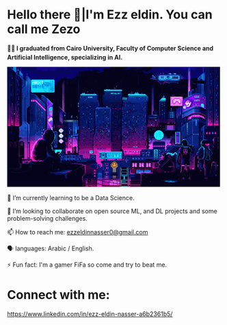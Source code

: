  # **Hello there 👋|I'm Ezz eldin. You can call me Zezo**

  <sub> </sub>**:man_student:	I graduated from Cairo University, Faculty of Computer Science and Artificial Intelligence, specializing in AI.**
 
 ![](https://github.com/Ezzeldin-nasser939/Ezzeldin-nasser939/blob/main/future-gaming.gif)
   
🌱 I’m currently learning to be a Data Science.

👯 I’m looking to collaborate on open source ML, and DL projects and some problem-solving challenges. 

📫 How to reach me: ezzeldinnasser0@gmail.com

🗣️ languages: Arabic / English.

⚡ Fun fact: I'm a gamer FiFa so come and try to beat me.

 # Connect with me:
 
 https://www.linkedin.com/in/ezz-eldin-nasser-a6b2361b5/
